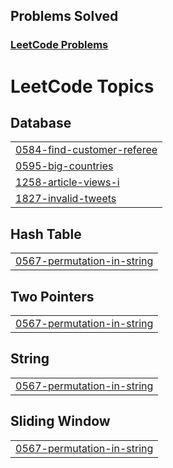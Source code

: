 ## Problems Solved

### [LeetCode Problems](https://leetcode.com)

<!--- LeetHub progress --->
<!--- LeetHub end --->

<!---LeetCode Topics Start-->
# LeetCode Topics
## Database
|  |
| ------- |
| [0584-find-customer-referee](https://github.com/thakurpuru/JavaScript-leetcode-Q/tree/master/0584-find-customer-referee) |
| [0595-big-countries](https://github.com/thakurpuru/JavaScript-leetcode-Q/tree/master/0595-big-countries) |
| [1258-article-views-i](https://github.com/thakurpuru/JavaScript-leetcode-Q/tree/master/1258-article-views-i) |
| [1827-invalid-tweets](https://github.com/thakurpuru/JavaScript-leetcode-Q/tree/master/1827-invalid-tweets) |
## Hash Table
|  |
| ------- |
| [0567-permutation-in-string](https://github.com/thakurpuru/JavaScript-leetcode-Q/tree/master/0567-permutation-in-string) |
## Two Pointers
|  |
| ------- |
| [0567-permutation-in-string](https://github.com/thakurpuru/JavaScript-leetcode-Q/tree/master/0567-permutation-in-string) |
## String
|  |
| ------- |
| [0567-permutation-in-string](https://github.com/thakurpuru/JavaScript-leetcode-Q/tree/master/0567-permutation-in-string) |
## Sliding Window
|  |
| ------- |
| [0567-permutation-in-string](https://github.com/thakurpuru/JavaScript-leetcode-Q/tree/master/0567-permutation-in-string) |
<!---LeetCode Topics End-->